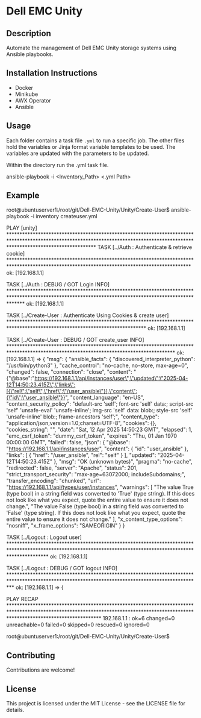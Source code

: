 # Dell EMC Unity

## Description
Automate the management of Dell EMC Unity storage systems using Ansible playbooks.

## Installation Instructions

- Docker
- Minikube
- AWX Operator
- Ansible

## Usage
Each folder contains a task file `.yml` to run a specific job. The other files hold the variables or Jinja format variable templates to be used. The variables are updated with the parameters to be updated.

Within the directory run the .yml task file.

ansible-playbook -i <Inventory_Path> <.yml Path>

## Example
root@ubuntuserver1:/root/git/Dell-EMC-Unity/Unity/Create-User$ ansible-playbook -i inventory createuser.yml

PLAY [unity] ********************************************************************************************************************************************************************************
TASK [../Auth : Authenticate & retrieve cookie] *********************************************************************************************************************************************
ok: [192.168.1.1]

TASK [../Auth : DEBUG / GOT Login INFO] *****************************************************************************************************************************************************
ok: [192.168.1.1] 

TASK [../Create-User : Authenticate Using Cookies & create user] ****************************************************************************************************************************
ok: [192.168.1.1]

TASK [../Create-User : DEBUG / GOT create_user  INFO] ***************************************************************************************************************************************
ok: [192.168.1.1] => {
    "msg": {
        "ansible_facts": {
            "discovered_interpreter_python": "/usr/bin/python3"
        },
        "cache_control": "no-cache, no-store, max-age=0",
        "changed": false,
        "connection": "close",
        "content": "{\"@base\":\"https://192.168.1.1/api/instances/user\",\"updated\":\"2025-04-12T14:50:23.415Z\",\"links\":[{\"rel\":\"self\",\"href\":\"/user_ansible\"}],\"content\":{\"id\":\"user_ansible\"}}",
        "content_language": "en-US",
        "content_security_policy": "default-src 'self'; font-src 'self' data:; script-src 'self' 'unsafe-eval' 'unsafe-inline'; img-src 'self' data: blob:; style-src 'self' 'unsafe-inline' blob:; frame-ancestors 'self';",
        "content_type": "application/json;version=1.0;charset=UTF-8",
        "cookies": {},
        "cookies_string": "",
        "date": "Sat, 12 Apr 2025 14:50:23 GMT",
        "elapsed": 1,
        "emc_csrf_token": "dummy_csrf_token",
        "expires": "Thu, 01 Jan 1970 00:00:00 GMT",
        "failed": false,
        "json": {
            "@base": "https://192.168.1.1/api/instances/user",
            "content": {
                "id": "user_ansible"
            },
            "links": [
                {
                    "href": "/user_ansible",
                    "rel": "self"
                }
            ],
            "updated": "2025-04-12T14:50:23.415Z"
        },
        "msg": "OK (unknown bytes)",
        "pragma": "no-cache",
        "redirected": false,
        "server": "Apache",
        "status": 201,
        "strict_transport_security": "max-age=63072000; includeSubdomains;",
        "transfer_encoding": "chunked",
        "url": "https://192.168.1.1/api/types/user/instances",
        "warnings": [
            "The value True (type bool) in a string field was converted to 'True' (type string). If this does not look like what you expect, quote the entire value to ensure it does not change.",
            "The value False (type bool) in a string field was converted to 'False' (type string). If this does not look like what you expect, quote the entire value to ensure it does not change."
        ],
        "x_content_type_options": "nosniff",
        "x_frame_options": "SAMEORIGIN"
    }
}

TASK [../Logout : Logout user] **************************************************************************************************************************************************************
ok: [192.168.1.1]

TASK [../Logout : DEBUG / GOT logout  INFO] *************************************************************************************************************************************************
ok: [192.168.1.1] => {

PLAY RECAP **********************************************************************************************************************************************************************************
192.168.1.1             : ok=6    changed=0    unreachable=0    failed=0    skipped=0    rescued=0    ignored=0

root@ubuntuserver1:/root/git/Dell-EMC-Unity/Unity/Create-User$


## Contributing
Contributions are welcome! 

## License
This project is licensed under the MIT License - see the LICENSE file for details.


